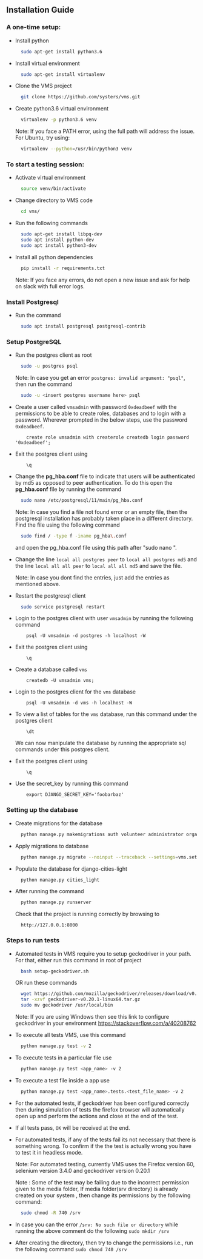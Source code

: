 ## Installation Guide

### A one-time setup:

- Install python
    ```bash
      sudo apt-get install python3.6
    ```

- Install virtual environment
    ```bash
      sudo apt-get install virtualenv
    ```

- Clone the VMS project
    ```bash
      git clone https://github.com/systers/vms.git
    ```

- Create python3.6 virtual environment
    ```bash
      virtualenv -p python3.6 venv
    ```
  Note: If you face a PATH error, using the full path will address the issue. For Ubuntu, try using:
    ```bash
      virtualenv --python=/usr/bin/python3 venv
    ```
    
### To start a testing session:

- Activate virtual environment
    ```bash
      source venv/bin/activate
    ```
    
- Change directory to VMS code
    ```bash
      cd vms/
    ```
    
- Run the following commands
    ```bash
      sudo apt-get install libpq-dev
      sudo apt install python-dev
      sudo apt install python3-dev
    ```
    
- Install all python dependencies
    ```bash
      pip install -r requirements.txt
    ```
    
  Note: If you face any errors, do not open a new issue and ask for help on slack with full error logs.

### Install Postgresql

- Run the command
    ```bash
      sudo apt install postgresql postgresql-contrib
    ```
    
### Setup PostgreSQL

- Run the postgres client as root
    ```bash
      sudo -u postgres psql
    ```
    Note: In case you get an error `postgres: invalid argument: "psql"`, then run the command
    ```bash
      sudo -u <insert postgres username here> psql
    ```
    
- Create a user called `vmsadmin` with password `0xdeadbeef` with the permissions to be able to create roles, databases and to login with a password. Wherever prompted in the below steps, use the password `0xdeadbeef`.
    ```
        create role vmsadmin with createrole createdb login password '0xdeadbeef';
    ```
- Exit the postgres client using 
    ```
        \q
    ```        

- Change the **pg_hba.conf** file to indicate that users will be authenticated by md5 as opposed to peer authentication. To do this open the **pg_hba.conf** file by running the command
    ```bash
      sudo nano /etc/postgresql/11/main/pg_hba.conf
    ```
    
    Note: In case you find a file not found error or an empty file, then the postgresql installation has probably taken place in a different directory. Find the file using the following command
    ```bash
      sudo find / -type f -iname pg_hba\.conf
     ```
     
    and open the pg_hba.conf file using this path after "sudo nano ".

- Change the line `local all postgres peer` to `local all postgres md5` and the line `local all all peer` to `local all all md5` and save the file.

    Note: In case you dont find the entries, just add the entries as mentioned above.

- Restart the postgresql client
    ```bash
      sudo service postgresql restart
    ```
    
- Login to the postgres client with user `vmsadmin` by running the following command
    ```
        psql -U vmsadmin -d postgres -h localhost -W
    ```
    
- Exit the postgres client using 
    ```
        \q
    ```

- Create a database called `vms`
    ```    
        createdb -U vmsadmin vms;
    ```
    
- Login to the postgres client for the `vms` database
    ```
        psql -U vmsadmin -d vms -h localhost -W
    ```
    
- To view a list of tables for the `vms` database, run this command under the postgres client
    ```
        \dt
    ```        
    We can now manipulate the database by running the appropriate sql commands under this postgres client.

- Exit the postgres client using
    ```
        \q
    ```

- Use the secret_key by running this command
    ```
        export DJANGO_SECRET_KEY='foobarbaz'
    ```
    
### Setting up the database

- Create migrations for the database
    ```bash
      python manage.py makemigrations auth volunteer administrator organization event job shift registration
    ```
    
- Apply migrations to database
    ```bash
      python manage.py migrate --noinput --traceback --settings=vms.settings
    ```
    
- Populate the database for django-cities-light
    ```bash
      python manage.py cities_light
    ```
    
- After running the command
    ```bash
      python manage.py runserver
    ```
    
    Check that the project is running correctly by browsing to
    ```
      http://127.0.0.1:8000
    ```
    
### Steps to run tests

- Automated tests in VMS require you to setup geckodriver in your path. For that, either run this command in root of project
    ```bash
      bash setup-geckodriver.sh
    ```
    
    OR run these commands
    ```bash
      wget https://github.com/mozilla/geckodriver/releases/download/v0.20.1/geckodriver-v0.20.1-linux64.tar.gz
      tar -xzvf geckodriver-v0.20.1-linux64.tar.gz
      sudo mv geckodriver /usr/local/bin
    ```
    Note: If you are using Windows then see this link to configure geckodriver in your environment https://stackoverflow.com/a/40208762

- To execute all tests VMS, use this command
    ```bash
      python manage.py test -v 2
    ```

- To execute tests in a particular file use
    ```bash
      python manage.py test <app_name> -v 2 
    ```

- To execute a test file inside a app use
    ```bash
      python manage.py test <app_name>.tests.<test_file_name> -v 2
    ```

- For the automated tests, if geckodriver has been configured correctly then during simulation of tests the firefox browser will automatically open up and perform the actions and close at the end of the test.

- If all tests pass, `OK` will be received at the end.

- For automated tests, if any of the tests fail its not necessary that there is something wrong. To confirm if the the test is actually wrong you have to test it in headless mode.

    Note: For automated testing, currently VMS uses the Firefox version 60, selenium version 3.4.0 and geckodriver version 0.20.1

    Note : Some of the test may be failing due to the incorrect permission given to the media folder, If media folder(srv directory) is already created on your system , then change its permissions by the following command:
   ```bash
     sudo chmod -R 740 /srv
   ```
- In case you can the error `/srv: No such file or directory` while running the above comment do the following `sudo mkdir /srv`

- After creating the directory, then try to change the permissions i.e., run the following command `sudo chmod 740 /srv`
